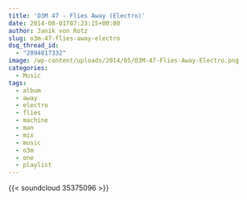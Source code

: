 ```yaml
---
title: 'O3M 47 - Flies Away (Electro)'
date: 2014-08-01T07:23:15+00:00
author: Janik von Rotz
slug: o3m-47-flies-away-electro
dsq_thread_id:
  - "2894817332"
image: /wp-content/uploads/2014/05/O3M-47-Flies-Away-Electro.png
categories:
  - Music
tags:
  - album
  - away
  - electro
  - flies
  - machine
  - man
  - mix
  - music
  - o3m
  - one
  - playlist
---
```

{{< soundcloud 35375096 >}}